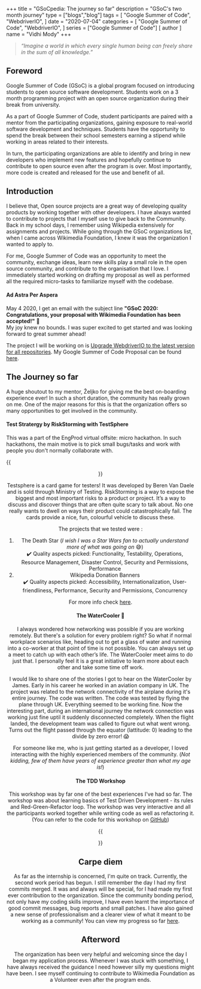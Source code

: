 +++
title = "GSoCpedia: The journey so far"
description = "GSoC's two month journey"
type = ["blogs","blog"]
tags = [
    "Google Summer of Code",
    "WebdriverIO",
]
date = "2020-07-04"
categories = [
    "Google Summer of Code",
    "WebdriverIO",
]
series = ["Google Summer of Code"]
[ author ]
  name = "Vidhi Mody"
+++

> *“Imagine a world in which every single human being can freely share in the sum of all knowledge.”* 

## Foreword

Google Summer of Code (GSoC) is a global program focused on introducing students to open source software development. Students work on a 3 month programming project with an open source organization during their break from university. 

As a part of Google Summer of Code, student participants are paired with a mentor from the participating organizations, gaining exposure to real-world software development and techniques. Students have the opportunity to spend the break between their school semesters earning a stipend while working in areas related to their interests.

In turn, the participating organizations are able to identify and bring in new developers who implement new features and hopefully continue to contribute to open source even after the program is over. Most importantly, more code is created and released for the use and benefit of all.

## Introduction

I believe that, Open source projects are a great way of developing quality products by working together with other developers. I have always wanted to contribute to projects that I myself use to give back to the Community. Back in my school days, I remember using Wikipedia extensively for assignments and projects. While going through the GSoC organizations list, when I came across Wikimedia Foundation, I knew it was the organization I wanted to apply to. 

For me, Google Summer of Code was an opportunity to meet the community, exchange ideas, learn new skills play a small role in the open source community, and contribute to the organisation that I love. I immediately started working on drafting my proposal as well as performed all the required micro-tasks to familiarize myself with the codebase.

#### Ad Astra Per Aspera

May 4 2020, I get an email with the subject line **"GSoC 2020: Congratulations, your proposal with Wikimedia Foundation has been accepted!"** :tada: \
My joy knew no bounds. I was super excited to get started and was looking forward to great summer ahead!

The project I will be working on is [Upgrade WebdriverIO to the latest version for all repositories](https://phabricator.wikimedia.org/T247844). My Google Summer of Code Proposal can be found [here](https://phabricator.wikimedia.org/T248868).

## The Journey so far 

A huge shoutout to my mentor, Željko for giving me the best on-boarding experience ever! In such a short duration, the community has really grown on me. One of the major reasons for this is that the organization offers so many opportunities to get involved in the community. 

#### Test Stratergy by RiskStorming with TestSphere

This was a part of the EngProd virtual offsite: micro hackathon. In such hackathons, the main motive is to pick small bugs/tasks and work with people you don't normally collaborate with. 

{{<center src="/img/mediawiki_hackathon.png" alt="Daily Meeting">}}

Testsphere is a card game for testers! It was developed by Beren Van Daele and is sold through Ministry of Testing. RiskStorming is a way to expose the biggest and most important risks to a product or project. It’s a way to discuss and discover things that are often quite scary to talk about. No one really wants to dwell on ways their product could catastrophically fail. The cards provide a nice, fun, colourful vehicle to discuss these.

The projects that we tested were :
1. The Death Star (*I wish I was a Star Wars fan to actually understand more of what was going on* :sweat_smile:) \
:heavy_check_mark: Quality aspects picked: Functionality, Testability, Operations, Resource Management, Disaster Control, Security and Permissions, Performance
2. Wikipedia Donation Banners \
:heavy_check_mark: Quality aspects picked: Accessibility, Internationalization, User-friendliness, Performance, Security and Permissions, Concurrency

For more info check [here](https://phabricator.wikimedia.org/T252704).

#### The WaterCooler :potable_water:

I always wondered how networking was possible if you are working remotely. But there's a solution for every problem right? So what if normal workplace scenarios like, heading out to get a glass of water and running into a co-worker at that point of time is not possible. You can always set up a meet to catch up with each other’s life. The WaterCooler meet aims to do just that. I personally feel it is a great initiative to learn more about each other and take some time off work.

I would like to share one of the stories I got to hear on the WaterCooler by James.
Early in his career he worked in an aviation company in UK. The project was related to the network connectivity of the airplane during it's entire journey. The code was written. The code was tested by flying the plane through UK. Everything seemed to be working fine. Now the interesting part, during an international journey the network connection was working just fine uptil it suddenly disconnected completely. When the flight landed, the development team was called to figure out what went wrong. Turns out the flight passed through the equator (lattitude: 0) leading to the divide by zero error! :scream: 

For someone like me, who is just getting started as a developer, I loved interacting with the highly experienced members of the community. (*Not kidding, few of them have years of experience greater than what my age is!*) 

#### The TDD Workshop

This workshop was by far one of the best experiences I've had so far. The workshop was about learning basics of Test Driven Development - its rules and Red-Green-Refactor loop. The workshop was very interactive and all the participants worked together while writing code as well as refactoring it. (You can refer to the code for this workshop on [GitHub](https://github.com/zbyszkop/js-tdd-workshop))

{{<center src="/img/TDD.jpeg" alt="TDD Workshop">}}

## Carpe diem

As far as the internship is concerned, I'm quite on track. Currently, the second work period has begun. I still remember the day I had my first commits merged. It was and always will be special, for I had made my first ever contribution to the organization. Since the community bonding period, not only have my coding skills improve, I have even learnt the importance of good commit messages, bug reports and small patches. I have also gained a new sense of professionalism and a clearer view of what it meant to be working as a community! You can view my progress so far [here](https://phabricator.wikimedia.org/T247844). 


## Afterword

The organization has been very helpful and welcoming since the day I began my application process. Whenever I was stuck with something, I have always received the guidance I need however silly my questions might have been. I see myself continuing to contribute to Wikimedia Foundation as a Volunteer even after the program ends.